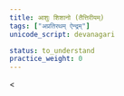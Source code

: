 ```yaml
---
title: आशुः शिशानो (तैत्तिरीयम्)
tags: ["अप्रतिरथम् ऐन्द्रम्"]
unicode_script: devanagari

status: to_understand
practice_weight: 0
---
```


<<div class="js_include" url="/vedAH/Rk/shAkalam/saMhitA/10/103_AshuH_shishAno/"  newLevelForH1="2" includeTitle="true"> </div>  

